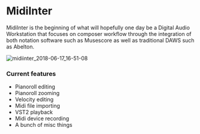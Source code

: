 # MidiInter



MidiInter is the beginning of what will hopefully one day be a Digital Audio Workstation that focuses
on composer workflow through the integration of both notation software such as Musescore as well as traditional DAWS such as Abelton.

![midiinter_2018-06-17_16-51-08](https://user-images.githubusercontent.com/1783601/41513322-db5e2f32-724e-11e8-91f4-bc13f3a396e1.png)



### Current features
* Pianoroll editing
* Pianoroll zooming
* Velocity editing
* Midi file importing
* VST2 playback
* Midi device recording
* A bunch of misc things




